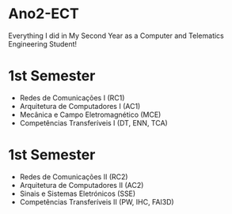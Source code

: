 # Ano2-ECT
Everything I did in My Second Year as a Computer and Telematics Engineering Student!

# 1st Semester
- Redes de Comunicações I (RC1)
- Arquitetura de Computadores I (AC1)
- Mecânica e Campo Eletromagnético (MCE)
- Competências Transferíveis I (DT, ENN, TCA)
 
# 1st Semester
- Redes de Comunicações II (RC2)
- Arquitetura de Computadores II (AC2)
- Sinais e Sistemas Eletrónicos (SSE)
- Competências Transferíveis II (PW, IHC, FAI3D)

